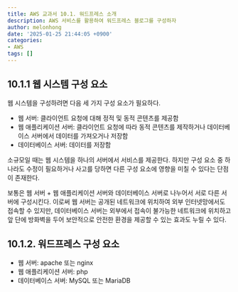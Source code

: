 ```yaml
---
title: AWS 교과서 10.1. 워드프레스 소개
description: AWS 서비스를 활용하여 워드프레스 블로그를 구성하자
author: melonhong
date: '2025-01-25 21:44:05 +0900'
categories:
- AWS
tags: []
---
```

## 10.1.1 웹 시스템 구성 요소
웹 시스템을 구성하려면 다음 세 가지 구성 요소가 필요하다.
- 웹 서버: 클라이언트 요청에 대해 정적 및 동적 콘텐츠를 제공함
- 웹 애플리케이션 서버: 클라이언트 요청에 따라 동적 콘텐츠를 제작하거나 데이터베이스 서버에서 데이터를 가져오거나 저장함
- 데이터베이스 서버: 데이터를 저장함

소규모일 때는 웹 시스템을 하나의 서버에서 서비스를 제공한다. 하지만 구성 요소 중 하나라도 수정이 필요하거나 사고를 당하면 다른 구성 요소에 영향을 미칠 수 있다는 단점이 존재한다.  

보통은 웹 서버 + 웹 애플리케이션 서버와 데이터베이스 서버로 나누어서 서로 다른 서버에 구성시킨다. 이로써 웹 서버는 공개된 네트워크에 위치하여 외부 인터넷망에서도 접속할 수 있지만, 데이터베이스 서버는 외부에서 접속이 불가능한 네트워크에 위치하고 앞 단에 방화벽을 두어 보안적으로 안전한 환경을 제공할 수 있는 효과도 누릴 수 있다.


## 10.1.2. 워드프레스 구성 요소
- 웹 서버: apache 또는 nginx
- 웹 애플리케이션 서버: php
- 데이터베이스 서버: MySQL 또는 MariaDB